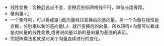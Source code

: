 * 线性变换：变换后远点不变，变换后坐标网格线平行，单位长度等距。
* 基向量:i ,j
* 一个矩阵列，可以看成是i,或j向量经过变换后的基向量。另一个向量在线性组合数，分别乘以新的基向量I,J，就行变换后的向量。所以矩阵×向量可以看成是对向量的线性变换,或者说向量以新的基向量为基底的表示。
* 而矩阵乘法也就是对某个向量连续进行的变化。
